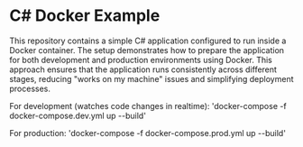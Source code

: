 # C# Docker Example

This repository contains a simple C# application configured to run inside a Docker container. The setup demonstrates how to prepare the application for both development and production environments using Docker. This approach ensures that the application runs consistently across different stages, reducing "works on my machine" issues and simplifying deployment processes.


For development (watches code changes in realtime):
'docker-compose -f docker-compose.dev.yml up --build'


For production:
'docker-compose -f docker-compose.prod.yml up --build'
